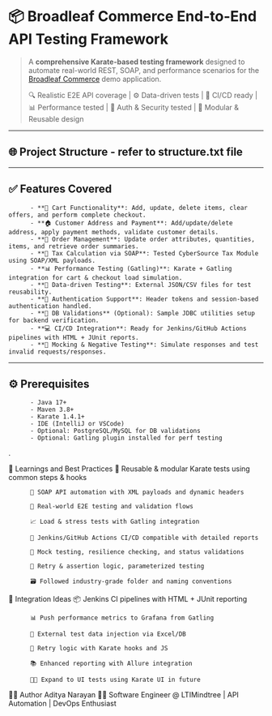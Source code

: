 # 📦 Broadleaf Commerce End-to-End API Testing Framework

> A **comprehensive Karate-based testing framework** designed to automate real-world REST, SOAP, and performance scenarios for the [Broadleaf Commerce](https://demo.broadleafcommerce.org/) demo application.  
>
> 🔍 Realistic E2E API coverage | ⚙️ Data-driven tests | 🚀 CI/CD ready | 📊 Performance tested | 🔐 Auth & Security tested | 🧰 Modular & Reusable design  

---

## 🌐 Project Structure - refer to structure.txt file 
---

## ✅ Features Covered

          - **🛒 Cart Functionality**: Add, update, delete items, clear offers, and perform complete checkout.
          - **🏠 Customer Address and Payment**: Add/update/delete address, apply payment methods, validate customer details.
          - **🔄 Order Management**: Update order attributes, quantities, items, and retrieve order summaries.
          - **🧾 Tax Calculation via SOAP**: Tested CyberSource Tax Module using SOAP/XML payloads.
          - **📊 Performance Testing (Gatling)**: Karate + Gatling integration for cart & checkout load simulation.
          - **📁 Data-driven Testing**: External JSON/CSV files for test reusability.
          - **🔐 Authentication Support**: Header tokens and session-based authentication handled.
          - **💾 DB Validations** (Optional): Sample JDBC utilities setup for backend verification.
          - **💻 CI/CD Integration**: Ready for Jenkins/GitHub Actions pipelines with HTML + JUnit reports.
          - **🧪 Mocking & Negative Testing**: Simulate responses and test invalid requests/responses.

---

## ⚙️ Prerequisites

          - Java 17+
          - Maven 3.8+
          - Karate 1.4.1+
          - IDE (IntelliJ or VSCode)
          - Optional: PostgreSQL/MySQL for DB validations
          - Optional: Gatling plugin installed for perf testing

.

🧠 Learnings and Best Practices
          🔁 Reusable & modular Karate tests using common steps & hooks
          
          🧩 SOAP API automation with XML payloads and dynamic headers
          
          🧪 Real-world E2E testing and validation flows
          
          📈 Load & stress tests with Gatling integration
          
          🧵 Jenkins/GitHub Actions CI/CD compatible with detailed reports
          
          🧹 Mock testing, resilience checking, and status validations
          
          🔄 Retry & assertion logic, parameterized testing
          
          🗃️ Followed industry-grade folder and naming conventions


🧩 Integration Ideas
          📦 Jenkins CI pipelines with HTML + JUnit reporting
          
          📊 Push performance metrics to Grafana from Gatling
          
          📁 External test data injection via Excel/DB
          
          🔁 Retry logic with Karate hooks and JS
          
          📚 Enhanced reporting with Allure integration
          
          🧑‍💻 Expand to UI tests using Karate UI in future
          

🙋‍♂️ Author
          Aditya Narayan
          🧑‍💻 Software Engineer @ LTIMindtree | API Automation | DevOps Enthusiast

